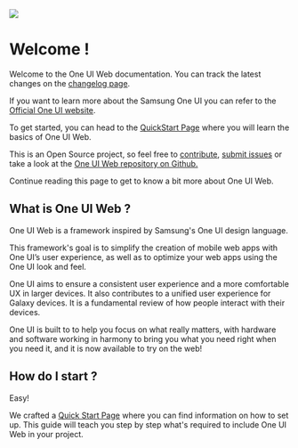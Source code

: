 <img src="../_media/welcome-oui.png" style="margin:auto;display:block">

# Welcome !

Welcome to the One UI Web documentation. You can track the latest changes on the [changelog page](/changelog).

If you want to learn more about the Samsung One UI you can refer to the [Official One UI website](https://www.samsung.com/global/galaxy/apps/one-ui/).

To get started, you can head to the [QuickStart Page](/getting-started/quickstart) where you will learn the basics of One UI Web.

This is an Open Source project, so feel free to [contribute](https://github.com/SamsungInternet/OneUI-Web), [submit issues](https://github.com/SamsungInternet/OneUI-Web/issues) or take a look at the [One UI Web repository on Github.](https://github.com/SamsungInternet/OneUI-Web/issues)

Continue reading this page to get to know a bit more about One UI Web.

## What is One UI Web ?

One UI Web is a framework inspired by Samsung's One UI design language.

This framework's goal is to simplify the creation of mobile web apps with One UI’s user experience, as well as to optimize your web apps using the One UI look and feel.

One UI aims to ensure a consistent user experience and a more comfortable UX in larger devices. It also contributes to a unified user experience for Galaxy devices. It is a fundamental review of how people interact with their devices.

One UI is built to to help you focus on what really matters, with hardware and software working in harmony to bring you what you need right when you need it, and it is now available to try on the web!

## How do I start ?

Easy!

We crafted a [Quick Start Page](getting-started/quickstart) where you can find information on how to set up.
This guide will teach you step by step what's required to include One UI Web in your project. 
